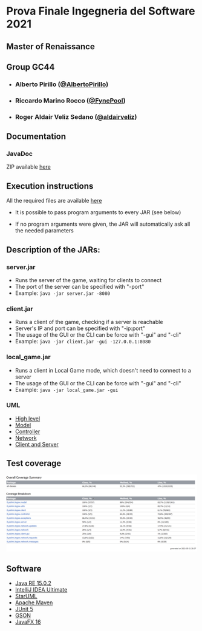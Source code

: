 # Prova Finale Ingegneria del Software 2021
## Master of Renaissance
## Group GC44


- ### **Alberto Pirillo** ([@AlbertoPirillo](https://github.com/AlbertoPirillo))
- ### **Riccardo Marino Rocco** ([@FynePool](https://github.com/FynePool))
- ### **Roger Aldair Veliz Sedano** ([@aldairveliz](https://github.com/aldairveliz))

[comment]: <> (## Description)
[comment]: <> (_TODO_)

## Documentation
### JavaDoc
ZIP available [here](deliverables/javadoc.zip)

## Execution instructions
All the required files are available [here](deliverables/jars)

- It is possible to pass program arguments to every JAR (see below)

- If no program arguments were given, the JAR will automatically ask all the needed parameters

## Description of the JARs:

### server.jar
- Runs the server of the game, waiting for clients to connect
- The port of the server can be specified with "-port"
- Example: `java -jar server.jar -8080`

### client.jar
- Runs a client of the game, checking if a server is reachable
- Server's IP and port can be specified with "-ip:port"
- The usage of the GUI or the CLI can be force with "-gui" and "-cli"
- Example: `java -jar client.jar -gui -127.0.0.1:8080`

### local_game.jar
- Runs a client in Local Game mode, which doesn't need to connect to a server
- The usage of the GUI or the CLI can be force with "-gui" and "-cli"
- Example: `java -jar local_game.jar -gui`



### UML
- [High level](deliverables/UML%20pdf/high_level.pdf)
- [Model](deliverables/UML%20pdf/model.pdf)
- [Controller](deliverables/UML%20pdf/controller.pdf)
- [Network](deliverables/UML%20pdf/network.pdf)
- [Client and Server](deliverables/UML%20pdf/client%20and%20server.pdf)


## Test coverage

[comment]: <> (ZIP available [here]&#40;deliverables/coverage.zip&#41;)

![Coverage report](deliverables/coverage%20report.png)


## Software
- [Java RE 15.0.2](https://www.oracle.com/java/technologies/javase/jdk15-archive-downloads.html)
- [IntelliJ IDEA Ultimate](https://www.jetbrains.com/idea/)
- [StarUML](https://staruml.io/)
- [Apache Maven](https://maven.apache.org/)
- [JUnit 5](https://junit.org/junit5/)
- [GSON](https://github.com/google/gson)
- [JavaFX 16](https://openjfx.io/)